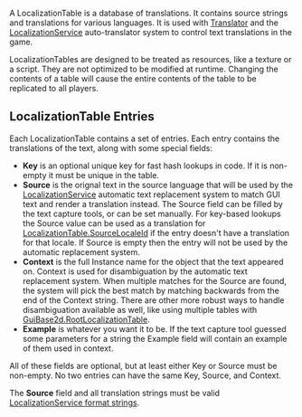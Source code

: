 A LocalizationTable is a database of translations. It contains source strings and translations for various languages. It is used with [Translator](https://developer.roblox.com/en-us/api-reference/class/Translator) and the [LocalizationService](https://developer.roblox.com/en-us/api-reference/class/LocalizationService) auto-translator system to control text translations in the game.  
  
LocalizationTables are designed to be treated as resources, like a texture or a script. They are not optimized to be modified at runtime. Changing the contents of a table will cause the entire contents of the table to be replicated to all players.  
  

LocalizationTable Entries
-------------------------

Each LocalizationTable contains a set of entries. Each entry contains the translations of the text, along with some special fields:  
  
*   **Key** is an optional unique key for fast hash lookups in code. If it is non-empty it must be unique in the table.
*   **Source** is the orignal text in the source language that will be used by the [LocalizationService](https://developer.roblox.com/en-us/api-reference/class/LocalizationService) automatic text replacement system to match GUI text and render a translation instead. The Source field can be filled by the text capture tools, or can be set manually. For key-based lookups the Source value can be used as a translation for [LocalizationTable.SourceLocaleId](https://developer.roblox.com/en-us/api-reference/property/LocalizationTable/SourceLocaleId) if the entry doesn't have a translation for that locale. If Source is empty then the entry will not be used by the automatic replacement system.
*   **Context** is the full Instance name for the object that the text appeared on. Context is used for disambiguation by the automatic text replacement system. When multiple matches for the Source are found, the system will pick the best match by matching backwards from the end of the Context string. There are other more robust ways to handle disambiguation available as well, like using multiple tables with [GuiBase2d.RootLocalizationTable](https://developer.roblox.com/en-us/api-reference/property/GuiBase2d/RootLocalizationTable).
*   **Example** is whatever you want it to be. If the text capture tool guessed some parameters for a string the Example field will contain an example of them used in context.
  
  
All of these fields are optional, but at least either Key or Source must be non-empty. No two entries can have the same Key, Source, and Context.  
  
The **Source** field and all translation strings must be valid [LocalizationService format strings](https://developer.roblox.com/articles/Format-Strings).